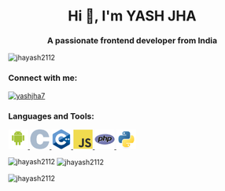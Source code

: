 <h1 align="center">Hi 👋, I'm YASH JHA</h1>
<h3 align="center">A passionate frontend developer from India</h3>
<p align="left"> <img src="https://komarev.com/ghpvc/?username=jhayash2112&label=Profile%20views&color=0e75b6&style=flat" alt="jhayash2112" /> </p>

<h3 align="left">Connect with me:</h3>
<p align="left">
<a href="https://instagram.com/yashjha7" target="blank"><img align="center" src="https://raw.githubusercontent.com/rahuldkjain/github-profile-readme-generator/master/src/images/icons/Social/instagram.svg" alt="yashjha7" height="30" width="40" /></a>
</p>

<h3 align="left">Languages and Tools:</h3>
<p align="left"> <a href="https://developer.android.com" target="_blank" rel="noreferrer"> <img src="https://raw.githubusercontent.com/devicons/devicon/master/icons/android/android-original-wordmark.svg" alt="android" width="40" height="40"/> </a> <a href="https://www.cprogramming.com/" target="_blank" rel="noreferrer"> <img src="https://raw.githubusercontent.com/devicons/devicon/master/icons/c/c-original.svg" alt="c" width="40" height="40"/> </a> <a href="https://www.w3schools.com/cpp/" target="_blank" rel="noreferrer"> <img src="https://raw.githubusercontent.com/devicons/devicon/master/icons/cplusplus/cplusplus-original.svg" alt="cplusplus" width="40" height="40"/> </a> <a href="https://developer.mozilla.org/en-US/docs/Web/JavaScript" target="_blank" rel="noreferrer"> <img src="https://raw.githubusercontent.com/devicons/devicon/master/icons/javascript/javascript-original.svg" alt="javascript" width="40" height="40"/> </a> <a href="https://www.php.net" target="_blank" rel="noreferrer"> <img src="https://raw.githubusercontent.com/devicons/devicon/master/icons/php/php-original.svg" alt="php" width="40" height="40"/> </a> <a href="https://www.python.org" target="_blank" rel="noreferrer"> <img src="https://raw.githubusercontent.com/devicons/devicon/master/icons/python/python-original.svg" alt="python" width="40" height="40"/> </a> </p>

<p><img align="left" src="https://github-readme-stats.vercel.app/api/top-langs?username=jhayash2112&show_icons=true&locale=en&layout=compact" alt="jhayash2112" /></p>

<p>&nbsp;<img align="center" src="https://github-readme-stats.vercel.app/api?username=jhayash2112&show_icons=true&locale=en" alt="jhayash2112" /></p>

<p><img align="center" src="https://github-readme-streak-stats.herokuapp.com/?user=jhayash2112&" alt="jhayash2112" /></p>
